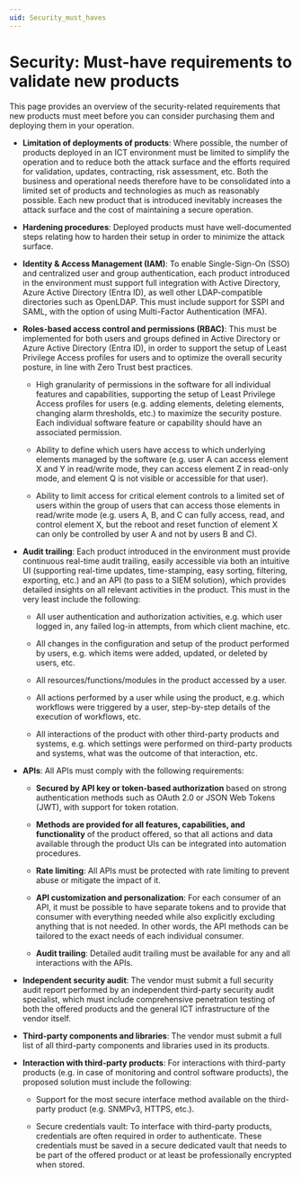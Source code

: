 ```yaml
---
uid: Security_must_haves
---
```


# Security: Must-have requirements to validate new products

This page provides an overview of the security-related requirements that new products must meet before you can consider purchasing them and deploying them in your operation.

- **Limitation of deployments of products**: Where possible, the number of products deployed in an ICT environment must be limited to simplify the operation and to reduce both the attack surface and the efforts required for validation, updates, contracting, risk assessment, etc. Both the business and operational needs therefore have to be consolidated into a limited set of products and technologies as much as reasonably possible. Each new product that is introduced inevitably increases the attack surface and the cost of maintaining a secure operation.

- **Hardening procedures**: Deployed products must have well-documented steps relating how to harden their setup in order to minimize the attack surface.

- **Identity & Access Management (IAM)**: To enable Single-Sign-On (SSO) and centralized user and group authentication, each product introduced in the environment must support full integration with Active Directory, Azure Active Directory (Entra ID), as well other LDAP-compatible directories such as OpenLDAP. This must include support for SSPI and SAML, with the option of using Multi-Factor Authentication (MFA).

- **Roles-based access control and permissions (RBAC)**: This must be implemented for both users and groups defined in Active Directory or Azure Active Directory (Entra ID), in order to support the setup of Least Privilege Access profiles for users and to optimize the overall security posture, in line with Zero Trust best practices.

  - High granularity of permissions in the software for all individual features and capabilities, supporting the setup of Least Privilege Access profiles for users (e.g. adding elements, deleting elements, changing alarm thresholds, etc.) to maximize the security posture. Each individual software feature or capability should have an associated permission.

  - Ability to define which users have access to which underlying elements managed by the software (e.g. user A can access element X and Y in read/write mode, they can access element Z in read-only mode, and element Q is not visible or accessible for that user).

  - Ability to limit access for critical element controls to a limited set of users within the group of users that can access those elements in read/write mode (e.g. users A, B, and C can fully access, read, and control element X, but the reboot and reset function of element X can only be controlled by user A and not by users B and C).

- **Audit trailing**: Each product introduced in the environment must provide continuous real-time audit trailing, easily accessible via both an intuitive UI (supporting real-time updates, time-stamping, easy sorting, filtering, exporting, etc.) and an API (to pass to a SIEM solution), which provides detailed insights on all relevant activities in the product. This must in the very least include the following:

  - All user authentication and authorization activities, e.g. which user logged in, any failed log-in attempts, from which client machine, etc.

  - All changes in the configuration and setup of the product performed by users, e.g. which items were added, updated, or deleted by users, etc.

  - All resources/functions/modules in the product accessed by a user.

  - All actions performed by a user while using the product, e.g. which workflows were triggered by a user, step-by-step details of the execution of workflows, etc.

  - All interactions of the product with other third-party products and systems, e.g. which settings were performed on third-party products and systems, what was the outcome of that interaction, etc.

- **APIs**: All APIs must comply with the following requirements:

  - **Secured by API key or token-based authorization** based on strong authentication methods such as OAuth 2.0 or JSON Web Tokens (JWT), with support for token rotation.

  - **Methods are provided for all features, capabilities, and functionality** of the product offered, so that all actions and data available through the product UIs can be integrated into automation procedures.

  - **Rate limiting**: All APIs must be protected with rate limiting to prevent abuse or mitigate the impact of it.

  - **API customization and personalization**: For each consumer of an API, it must be possible to have separate tokens and to provide that consumer with everything needed while also explicitly excluding anything that is not needed. In other words, the API methods can be tailored to the exact needs of each individual consumer.

  - **Audit trailing**: Detailed audit trailing must be available for any and all interactions with the APIs.

- **Independent security audit**: The vendor must submit a full security audit report performed by an independent third-party security audit specialist, which must include comprehensive penetration testing of both the offered products and the general ICT infrastructure of the vendor itself.

- **Third-party components and libraries**: The vendor must submit a full list of all third-party components and libraries used in its products.

- **Interaction with third-party products**: For interactions with third-party products (e.g. in case of monitoring and control software products), the proposed solution must include the following:

  - Support for the most secure interface method available on the third-party product (e.g. SNMPv3, HTTPS, etc.).

  - Secure credentials vault: To interface with third-party products, credentials are often required in order to authenticate. These credentials must be saved in a secure dedicated vault that needs to be part of the offered product or at least be professionally encrypted when stored.
